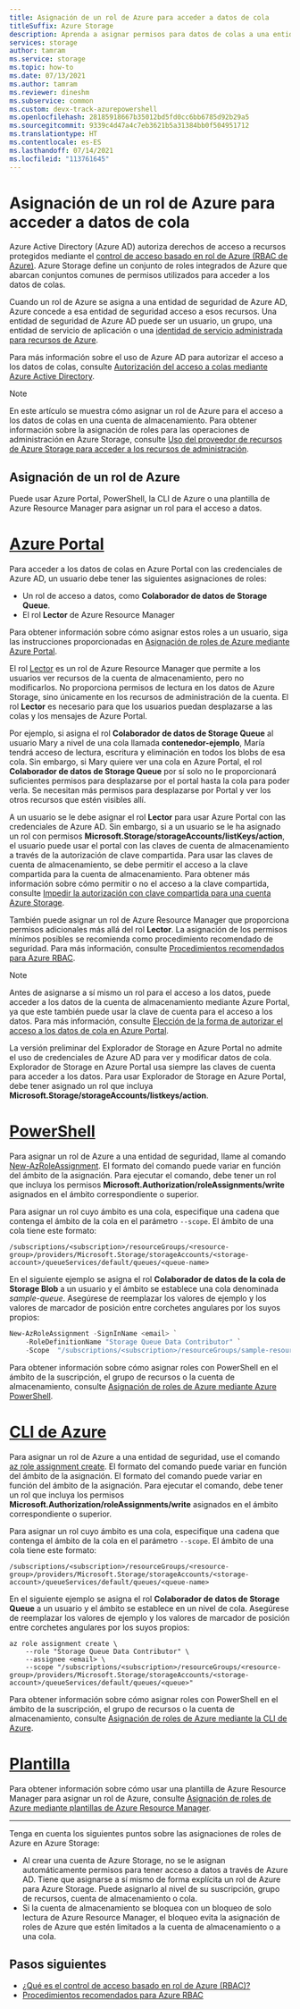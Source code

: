 ```yaml
---
title: Asignación de un rol de Azure para acceder a datos de cola
titleSuffix: Azure Storage
description: Aprenda a asignar permisos para datos de colas a una entidad de seguridad de Azure Active Directory con el control de acceso basado en rol de Azure (Azure RBAC). Azure Storage admite roles integrados y personalizados de Azure para la autenticación y autorización mediante Azure AD.
services: storage
author: tamram
ms.service: storage
ms.topic: how-to
ms.date: 07/13/2021
ms.author: tamram
ms.reviewer: dineshm
ms.subservice: common
ms.custom: devx-track-azurepowershell
ms.openlocfilehash: 28185918667b35012bd5fd0cc6bb6785d92b29a5
ms.sourcegitcommit: 9339c4d47a4c7eb3621b5a31384bb0f504951712
ms.translationtype: HT
ms.contentlocale: es-ES
ms.lasthandoff: 07/14/2021
ms.locfileid: "113761645"
---
```

# <a name="assign-an-azure-role-for-access-to-queue-data"></a>Asignación de un rol de Azure para acceder a datos de cola

Azure Active Directory (Azure AD) autoriza derechos de acceso a recursos protegidos mediante el [control de acceso basado en rol de Azure (RBAC de Azure)](../../role-based-access-control/overview.md). Azure Storage define un conjunto de roles integrados de Azure que abarcan conjuntos comunes de permisos utilizados para acceder a los datos de colas.

Cuando un rol de Azure se asigna a una entidad de seguridad de Azure AD, Azure concede a esa entidad de seguridad acceso a esos recursos. Una entidad de seguridad de Azure AD puede ser un usuario, un grupo, una entidad de servicio de aplicación o una [identidad de servicio administrada para recursos de Azure](../../active-directory/managed-identities-azure-resources/overview.md).

Para más información sobre el uso de Azure AD para autorizar el acceso a los datos de colas, consulte [Autorización del acceso a colas mediante Azure Active Directory](authorize-access-azure-active-directory.md).

> [!NOTE]
> En este artículo se muestra cómo asignar un rol de Azure para el acceso a los datos de colas en una cuenta de almacenamiento. Para obtener información sobre la asignación de roles para las operaciones de administración en Azure Storage, consulte [Uso del proveedor de recursos de Azure Storage para acceder a los recursos de administración](../common/authorization-resource-provider.md).

## <a name="assign-an-azure-role"></a>Asignación de un rol de Azure

Puede usar Azure Portal, PowerShell, la CLI de Azure o una plantilla de Azure Resource Manager para asignar un rol para el acceso a datos.

# <a name="azure-portal"></a>[Azure Portal](#tab/portal)

Para acceder a los datos de colas en Azure Portal con las credenciales de Azure AD, un usuario debe tener las siguientes asignaciones de roles:

- Un rol de acceso a datos, como **Colaborador de datos de Storage Queue**.
- El rol **Lector** de Azure Resource Manager

Para obtener información sobre cómo asignar estos roles a un usuario, siga las instrucciones proporcionadas en [Asignación de roles de Azure mediante Azure Portal](../../role-based-access-control/role-assignments-portal.md).

El rol [Lector](../../role-based-access-control/built-in-roles.md#reader) es un rol de Azure Resource Manager que permite a los usuarios ver recursos de la cuenta de almacenamiento, pero no modificarlos. No proporciona permisos de lectura en los datos de Azure Storage, sino únicamente en los recursos de administración de la cuenta. El rol **Lector** es necesario para que los usuarios puedan desplazarse a las colas y los mensajes de Azure Portal.

Por ejemplo, si asigna el rol **Colaborador de datos de Storage Queue** al usuario Mary a nivel de una cola llamada **contenedor-ejemplo**, María tendrá acceso de lectura, escritura y eliminación en todos los blobs de esa cola. Sin embargo, si Mary quiere ver una cola en Azure Portal, el rol **Colaborador de datos de Storage Queue** por sí solo no le proporcionará suficientes permisos para desplazarse por el portal hasta la cola para poder verla. Se necesitan más permisos para desplazarse por Portal y ver los otros recursos que estén visibles allí.

A un usuario se le debe asignar el rol **Lector** para usar Azure Portal con las credenciales de Azure AD. Sin embargo, si a un usuario se le ha asignado un rol con permisos **Microsoft.Storage/storageAccounts/listKeys/action**, el usuario puede usar el portal con las claves de cuenta de almacenamiento a través de la autorización de clave compartida. Para usar las claves de cuenta de almacenamiento, se debe permitir el acceso a la clave compartida para la cuenta de almacenamiento. Para obtener más información sobre cómo permitir o no el acceso a la clave compartida, consulte [Impedir la autorización con clave compartida para una cuenta Azure Storage](../common/shared-key-authorization-prevent.md).

También puede asignar un rol de Azure Resource Manager que proporciona permisos adicionales más allá del rol **Lector**. La asignación de los permisos mínimos posibles se recomienda como procedimiento recomendado de seguridad. Para más información, consulte [Procedimientos recomendados para Azure RBAC](../../role-based-access-control/best-practices.md).

> [!NOTE]
> Antes de asignarse a sí mismo un rol para el acceso a los datos, puede acceder a los datos de la cuenta de almacenamiento mediante Azure Portal, ya que este también puede usar la clave de cuenta para el acceso a los datos. Para más información, consulte [Elección de la forma de autorizar el acceso a los datos de cola en Azure Portal](../queues/authorize-data-operations-portal.md).
>
> La versión preliminar del Explorador de Storage en Azure Portal no admite el uso de credenciales de Azure AD para ver y modificar datos de cola. Explorador de Storage en Azure Portal usa siempre las claves de cuenta para acceder a los datos. Para usar Explorador de Storage en Azure Portal, debe tener asignado un rol que incluya **Microsoft.Storage/storageAccounts/listkeys/action**.

# <a name="powershell"></a>[PowerShell](#tab/powershell)

Para asignar un rol de Azure a una entidad de seguridad, llame al comando [New-AzRoleAssignment](/powershell/module/az.resources/new-azroleassignment). El formato del comando puede variar en función del ámbito de la asignación. Para ejecutar el comando, debe tener un rol que incluya los permisos **Microsoft.Authorization/roleAssignments/write** asignados en el ámbito correspondiente o superior.

Para asignar un rol cuyo ámbito es una cola, especifique una cadena que contenga el ámbito de la cola en el parámetro `--scope`. El ámbito de una cola tiene este formato:

```
/subscriptions/<subscription>/resourceGroups/<resource-group>/providers/Microsoft.Storage/storageAccounts/<storage-account>/queueServices/default/queues/<queue-name>
```

En el siguiente ejemplo se asigna el rol **Colaborador de datos de la cola de Storage Blob** a un usuario y el ámbito se establece una cola denominada *sample-queue*. Asegúrese de reemplazar los valores de ejemplo y los valores de marcador de posición entre corchetes angulares por los suyos propios: 

```powershell
New-AzRoleAssignment -SignInName <email> `
    -RoleDefinitionName "Storage Queue Data Contributor" `
    -Scope  "/subscriptions/<subscription>/resourceGroups/sample-resource-group/providers/Microsoft.Storage/storageAccounts/<storage-account>/queueServices/default/queues/sample-queue"
```

Para obtener información sobre cómo asignar roles con PowerShell en el ámbito de la suscripción, el grupo de recursos o la cuenta de almacenamiento, consulte [Asignación de roles de Azure mediante Azure PowerShell](../../role-based-access-control/role-assignments-powershell.md).

# <a name="azure-cli"></a>[CLI de Azure](#tab/azure-cli)

Para asignar un rol de Azure a una entidad de seguridad, use el comando [az role assignment create](/cli/azure/role/assignment#az_role_assignment_create). El formato del comando puede variar en función del ámbito de la asignación. El formato del comando puede variar en función del ámbito de la asignación. Para ejecutar el comando, debe tener un rol que incluya los permisos **Microsoft.Authorization/roleAssignments/write** asignados en el ámbito correspondiente o superior.

Para asignar un rol cuyo ámbito es una cola, especifique una cadena que contenga el ámbito de la cola en el parámetro `--scope`. El ámbito de una cola tiene este formato:

```
/subscriptions/<subscription>/resourceGroups/<resource-group>/providers/Microsoft.Storage/storageAccounts/<storage-account>/queueServices/default/queues/<queue-name>
```

En el siguiente ejemplo se asigna el rol **Colaborador de datos de Storage Queue** a un usuario y el ámbito se establece en un nivel de cola. Asegúrese de reemplazar los valores de ejemplo y los valores de marcador de posición entre corchetes angulares por los suyos propios:

```azurecli-interactive
az role assignment create \
    --role "Storage Queue Data Contributor" \
    --assignee <email> \
    --scope "/subscriptions/<subscription>/resourceGroups/<resource-group>/providers/Microsoft.Storage/storageAccounts/<storage-account>/queueServices/default/queues/<queue>"
```

Para obtener información sobre cómo asignar roles con PowerShell en el ámbito de la suscripción, el grupo de recursos o la cuenta de almacenamiento, consulte [Asignación de roles de Azure mediante la CLI de Azure](../../role-based-access-control/role-assignments-cli.md).

# <a name="template"></a>[Plantilla](#tab/template)

Para obtener información sobre cómo usar una plantilla de Azure Resource Manager para asignar un rol de Azure, consulte [Asignación de roles de Azure mediante plantillas de Azure Resource Manager](../../role-based-access-control/role-assignments-template.md).

---

Tenga en cuenta los siguientes puntos sobre las asignaciones de roles de Azure en Azure Storage:

- Al crear una cuenta de Azure Storage, no se le asignan automáticamente permisos para tener acceso a datos a través de Azure AD. Tiene que asignarse a sí mismo de forma explícita un rol de Azure para Azure Storage. Puede asignarlo al nivel de su suscripción, grupo de recursos, cuenta de almacenamiento o cola.
- Si la cuenta de almacenamiento se bloquea con un bloqueo de solo lectura de Azure Resource Manager, el bloqueo evita la asignación de roles de Azure que estén limitados a la cuenta de almacenamiento o a una cola.

## <a name="next-steps"></a>Pasos siguientes

- [¿Qué es el control de acceso basado en rol de Azure (RBAC)?](../../role-based-access-control/overview.md)
- [Procedimientos recomendados para Azure RBAC](../../role-based-access-control/best-practices.md)